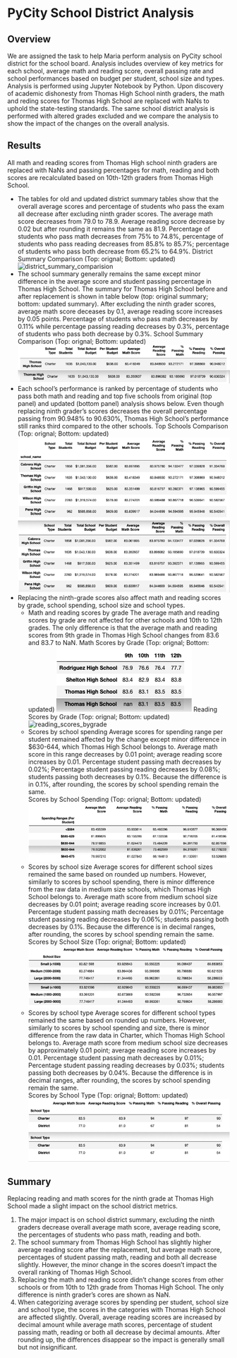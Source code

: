 # PyCity School District Analysis
## Overview
We are assigned the task to help Maria perform analysis on PyCity school district for the school board. Analysis includes overview of key metrics for each school, average math and reading score, overall passing rate and school performances based on budget per student, school size and types. Analysis is performed using Jupyter Notebook by Python. Upon discovery of academic dishonesty from Thomas High School ninth graders, the math and reding scores for Thomas High School are replaced with NaNs to uphold the state-testing standards. The same school district analysis is performed with altered grades excluded and we compare the analysis to show the impact of the changes on the overall analysis.
## Results
All math and reading scores from Thomas High school ninth graders are replaced with NaNs and passing percentages for math, reading and both scores are recalculated based on 10th-12th graders from Thomas High School.
- The tables for old and updated district summary tables show that the overall average scores and percentage of students who pass the exam all decrease after excluding ninth grader scores. The average math score decreases from 79.0 to 78.9. Average reading score decrease by 0.02 but after rounding it remains the same as 81.9. Percentage of students who pass math decreases from 75% to 74.8%, percentage of students who pass reading decreases from 85.8% to 85.7%; percentage of students who pass both decrease from 65.2% to 64.9%.
District Summary Comparison (Top: orignal; Bottom: updated)
![district_summary_comparision](/Resources/district_summary_comparision.png)
- The school summary generally remains the same except minor difference in the average score and student passing percentage in Thomas High School. The summary for Thomas High School before and after replacement is shown in table below (top: original summary; bottom: updated summary). After excluding the ninth grader scores, average math score deceases by 0.1, average reading score increases by 0.05 points. Percentage of students who pass math decreases by 0.11% while percentage passing reading decreases by 0.3%, percentage of students who pass both decrease by 0.3%.
School Summary Comparison (Top: orignal; Bottom: updated)
![school_summary_comparison](/Resources/school_summary_comparison.png)
- Each school’s performance is ranked by percentage of students who pass both math and reading and top five schools from original (top panel) and updated (bottom panel) analysis shows below. Even though replacing ninth grader’s scores decreases the overall percentage passing from 90.948% to 90.630%, Thomas High School’s performance still ranks third compared to the other schools.
Top Schools Comparison (Top: orignal; Bottom: updated)
![top_schools_comparison](/Resources/top_schools.png)
- Replacing the ninth-grade scores also affect math and reading scores by grade, school spending, school size and school types.
   - Math and reading scores by grade
   The average math and reading scores by grade are not affected for other schools and 10th to 12th grades. The only difference is that the average math and reading scores from 9th grade in Thomas High School changes from 83.6 and 83.7 to NaN.
   Math Scores by Grade (Top: orignal; Bottom: updated)
   ![math_scores_bygrade](/Resources/math_scores_bygrade.png)
   Reading Scores by Grade (Top: orignal; Bottom: updated)
   ![reading_scores_bygrade](/Resources/reading_scores.png)
   - Scores by school spending
   Average scores for spending range per student remained affected by the change except minor difference in $630-644, which Thomas High School belongs to. Average math score in this range decreases by 0.01 point; average reading score increases by 0.01. Percentage student passing math decreases by 0.02%; Percentage student passing reading decreases by 0.08%; students passing both decreases by 0.1%. Because the difference is in 0.1%, after rounding, the scores by school spending remain the same.  
   Scores by School Spending (Top: orignal; Bottom: updated)
   ![score_spending](/Resources/score_spending.png)
   - Scores by school size
   Average scores for different school sizes remained the same based on rounded up numbers. However, similarly to scores by school spending, there is minor difference from the raw data in medium size schools, which Thomas High School belongs to. Average math score from medium school size decreases by 0.01 point; average reading score increases by 0.01. Percentage student passing math decreases by 0.01%; Percentage student passing reading decreases by 0.06%; students passing both decreases by 0.1%. Because the difference is in decimal ranges, after rounding, the scores by school spending remain the same.  
   Scores by School Size (Top: orignal; Bottom: updated)
   ![scores_school_size](/Resources/scores_school_size.png)
   - Scores by school type
   Average scores for different school types remained the same based on rounded up numbers. However, similarly to scores by school spending and size, there is minor difference from the raw data in Charter, which Thomas High School belongs to. Average math score from medium school size decreases by approximately 0.01 point; average reading score increases by 0.01. Percentage student passing math decreases by 0.01%; Percentage student passing reading decreases by 0.03%; students passing both decreases by 0.04%. Because the difference is in decimal ranges, after rounding, the scores by school spending remain the same.  
   Scores by School Type (Top: orignal; Bottom: updated)
   ![scores_by_school_type](/Resources/score_type.png)
## Summary
Replacing reading and math scores for the ninth grade at Thomas High School made a slight impact on the school district metrics. 
1.    The major impact is on school district summary, excluding the ninth graders decrease overall average math score, average reading score, the percentages of students who pass math, reading and both.
2.    The school summary from Thomas High School has slightly higher average reading score after the replacement, but average math score, percentages of student passing math, reading and both all decrease slightly. However, the minor change in the scores doesn’t impact the overall ranking of Thomas High School.
3.    Replacing the math and reading score didn’t change scores from other schools or from 10th to 12th grade from Thomas High School. The only difference is ninth grader’s cores are shown as NaN.
4.    When categorizing average scores by spending per student, school size and school type, the scores in the categories with Thomas High School are affected slightly. Overall, average reading scores are increased by decimal amount while average math scores, percentage of student passing math, reading or both all decrease by decimal amounts. After rounding up, the differences disappear so the impact is generally small but not insignificant. 
     

